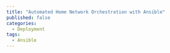 ```yaml
---
title: "Automated Home Network Orchestration with Ansible"
published: false
categories:
  - Deployment
tags:
  - Ansible
---
```


